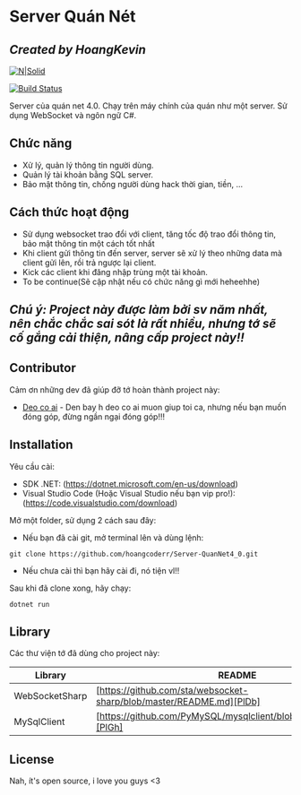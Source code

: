 # Server Quán Nét
## _Created by HoangKevin_

[![N|Solid](https://cldup.com/dTxpPi9lDf.thumb.png)](https://nodesource.com/products/nsolid)

[![Build Status](https://travis-ci.org/joemccann/dillinger.svg?branch=master)](https://travis-ci.org/joemccann/dillinger)

Server của quán net 4.0. Chạy trên máy chính của quán như một server.
Sử dụng WebSocket và ngôn ngữ C#.

## Chức năng

- Xử lý, quản lý thông tin người dùng.
- Quản lý tài khoản bằng SQL server.
- Bảo mật thông tin, chống người dùng hack thời gian, tiền, ...
## Cách thức hoạt động
- Sử dụng websocket trao đổi với client, tăng tốc độ trao đổi thông tin, bảo mật thông tin một cách tốt nhất
- Khi client gửi thông tin đến server, server sẽ xử lý theo những data mà client gửi lên, rồi trả ngược lại client.
- Kick các client khi đăng nhập trùng một tài khoản.
- To be continue(Sẽ cập nhật nếu có chức năng gì mới heheehhe)

## _Chú ý: Project này được làm bởi sv năm nhất, nên chắc chắc sai sót là rất nhiều, nhưng tớ sẽ cố gắng cải thiện, nâng cấp project này!!_

## Contributor

Cảm ơn những dev đã giúp đỡ tớ hoàn thành project này:

- [Deo co ai](https://www.youtube.com/watch?v=dQw4w9WgXcQ) - Den bay h deo co ai muon giup toi ca, nhưng nếu bạn muốn đóng góp, đừng ngần ngại đóng góp!!!


## Installation

Yêu cầu cài:
- SDK .NET: (https://dotnet.microsoft.com/en-us/download)
- Visual Studio Code (Hoặc Visual Studio nếu bạn vip pro!): (https://code.visualstudio.com/download)

Mở một folder, sử dụng 2 cách sau đây:
- Nếu bạn đã cài git, mở terminal lên và dùng lệnh:
```
git clone https://github.com/hoangcoderr/Server-QuanNet4_0.git
```
- Nếu chưa cài thì bạn hãy cài đi, nó tiện vl!!

Sau khi đã clone xong, hãy chạy:

```
dotnet run
```

## Library

Các thư viện tớ đã dùng cho project này:

| Library | README |
| ------ | ------ |
| WebSocketSharp | [https://github.com/sta/websocket-sharp/blob/master/README.md][PlDb] |
| MySqlClient | [https://github.com/PyMySQL/mysqlclient/blob/main/README.md][PlGh] |


## License

Nah, ít's open source, i love you guys <3
